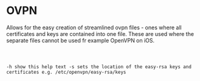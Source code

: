 OVPN
====
Allows for the easy creation of streamlined ovpn files - ones where all certificates and keys are contained into one file. These are used where the separate files cannot be used fr example OpenVPN on iOS.

<code>

 -h  show this help text
 -s  sets the location of the easy-rsa keys and certificates e.g. /etc/openvpn/easy-rsa/keys

</code>

